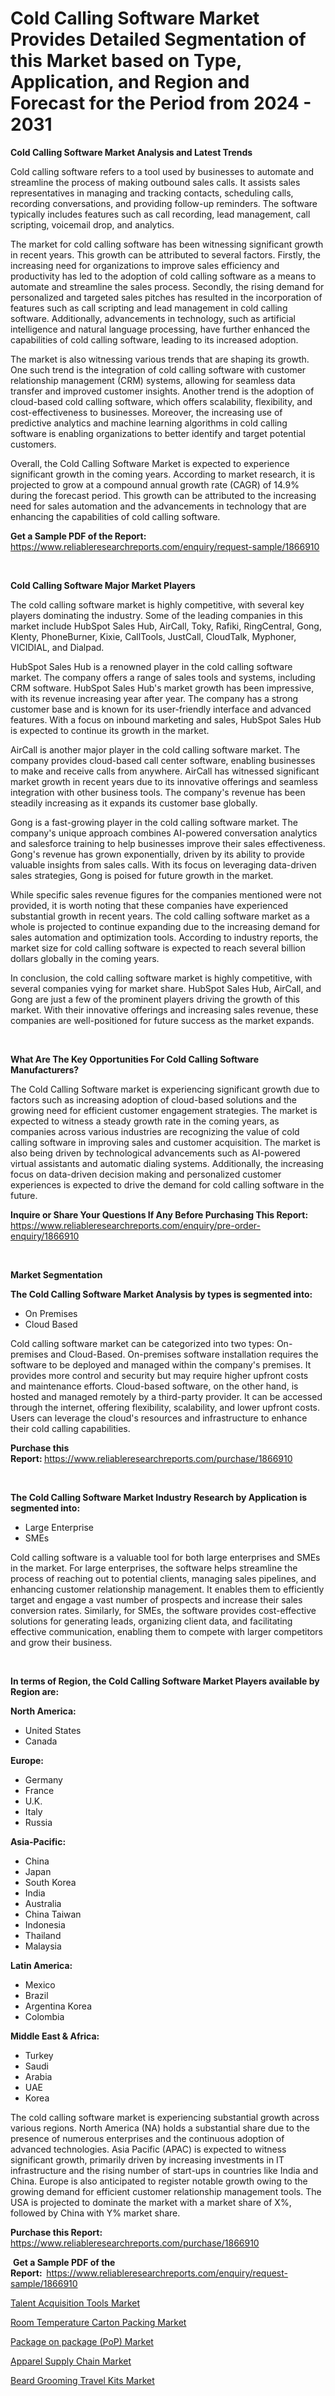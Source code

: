 <p><h1>Cold Calling Software Market Provides Detailed Segmentation of this Market based on Type, Application, and Region and Forecast for the Period from 2024 - 2031</h1></p><p><strong>Cold Calling Software Market Analysis and Latest Trends</strong></p>
<p><p>Cold calling software refers to a tool used by businesses to automate and streamline the process of making outbound sales calls. It assists sales representatives in managing and tracking contacts, scheduling calls, recording conversations, and providing follow-up reminders. The software typically includes features such as call recording, lead management, call scripting, voicemail drop, and analytics.</p><p>The market for cold calling software has been witnessing significant growth in recent years. This growth can be attributed to several factors. Firstly, the increasing need for organizations to improve sales efficiency and productivity has led to the adoption of cold calling software as a means to automate and streamline the sales process. Secondly, the rising demand for personalized and targeted sales pitches has resulted in the incorporation of features such as call scripting and lead management in cold calling software. Additionally, advancements in technology, such as artificial intelligence and natural language processing, have further enhanced the capabilities of cold calling software, leading to its increased adoption.</p><p>The market is also witnessing various trends that are shaping its growth. One such trend is the integration of cold calling software with customer relationship management (CRM) systems, allowing for seamless data transfer and improved customer insights. Another trend is the adoption of cloud-based cold calling software, which offers scalability, flexibility, and cost-effectiveness to businesses. Moreover, the increasing use of predictive analytics and machine learning algorithms in cold calling software is enabling organizations to better identify and target potential customers.</p><p>Overall, the Cold Calling Software Market is expected to experience significant growth in the coming years. According to market research, it is projected to grow at a compound annual growth rate (CAGR) of 14.9% during the forecast period. This growth can be attributed to the increasing need for sales automation and the advancements in technology that are enhancing the capabilities of cold calling software.</p></p>
<p><strong>Get a Sample PDF of the Report:&nbsp;</strong> <a href="https://www.reliableresearchreports.com/enquiry/request-sample/1866910">https://www.reliableresearchreports.com/enquiry/request-sample/1866910</a></p>
<p>&nbsp;</p>
<p><strong>Cold Calling Software Major Market Players</strong></p>
<p><p>The cold calling software market is highly competitive, with several key players dominating the industry. Some of the leading companies in this market include HubSpot Sales Hub, AirCall, Toky, Rafiki, RingCentral, Gong, Klenty, PhoneBurner, Kixie, CallTools, JustCall, CloudTalk, Myphoner, VICIDIAL, and Dialpad.</p><p>HubSpot Sales Hub is a renowned player in the cold calling software market. The company offers a range of sales tools and systems, including CRM software. HubSpot Sales Hub's market growth has been impressive, with its revenue increasing year after year. The company has a strong customer base and is known for its user-friendly interface and advanced features. With a focus on inbound marketing and sales, HubSpot Sales Hub is expected to continue its growth in the market.</p><p>AirCall is another major player in the cold calling software market. The company provides cloud-based call center software, enabling businesses to make and receive calls from anywhere. AirCall has witnessed significant market growth in recent years due to its innovative offerings and seamless integration with other business tools. The company's revenue has been steadily increasing as it expands its customer base globally.</p><p>Gong is a fast-growing player in the cold calling software market. The company's unique approach combines AI-powered conversation analytics and salesforce training to help businesses improve their sales effectiveness. Gong's revenue has grown exponentially, driven by its ability to provide valuable insights from sales calls. With its focus on leveraging data-driven sales strategies, Gong is poised for future growth in the market.</p><p>While specific sales revenue figures for the companies mentioned were not provided, it is worth noting that these companies have experienced substantial growth in recent years. The cold calling software market as a whole is projected to continue expanding due to the increasing demand for sales automation and optimization tools. According to industry reports, the market size for cold calling software is expected to reach several billion dollars globally in the coming years.</p><p>In conclusion, the cold calling software market is highly competitive, with several companies vying for market share. HubSpot Sales Hub, AirCall, and Gong are just a few of the prominent players driving the growth of this market. With their innovative offerings and increasing sales revenue, these companies are well-positioned for future success as the market expands.</p></p>
<p>&nbsp;</p>
<p><strong>What Are The Key Opportunities For Cold Calling Software Manufacturers?</strong></p>
<p><p>The Cold Calling Software market is experiencing significant growth due to factors such as increasing adoption of cloud-based solutions and the growing need for efficient customer engagement strategies. The market is expected to witness a steady growth rate in the coming years, as companies across various industries are recognizing the value of cold calling software in improving sales and customer acquisition. The market is also being driven by technological advancements such as AI-powered virtual assistants and automatic dialing systems. Additionally, the increasing focus on data-driven decision making and personalized customer experiences is expected to drive the demand for cold calling software in the future.</p></p>
<p><strong>Inquire or Share Your Questions If Any Before Purchasing This Report:</strong> <a href="https://www.reliableresearchreports.com/enquiry/pre-order-enquiry/1866910">https://www.reliableresearchreports.com/enquiry/pre-order-enquiry/1866910</a></p>
<p>&nbsp;</p>
<p><strong>Market Segmentation</strong></p>
<p><strong>The Cold Calling Software Market Analysis by types is segmented into:</strong></p>
<p><ul><li>On Premises</li><li>Cloud Based</li></ul></p>
<p><p>Cold calling software market can be categorized into two types: On-premises and Cloud-Based. On-premises software installation requires the software to be deployed and managed within the company's premises. It provides more control and security but may require higher upfront costs and maintenance efforts. Cloud-based software, on the other hand, is hosted and managed remotely by a third-party provider. It can be accessed through the internet, offering flexibility, scalability, and lower upfront costs. Users can leverage the cloud's resources and infrastructure to enhance their cold calling capabilities.</p></p>
<p><strong>Purchase this Report:&nbsp;</strong><a href="https://www.reliableresearchreports.com/purchase/1866910">https://www.reliableresearchreports.com/purchase/1866910</a></p>
<p>&nbsp;</p>
<p><strong>The Cold Calling Software Market Industry Research by Application is segmented into:</strong></p>
<p><ul><li>Large Enterprise</li><li>SMEs</li></ul></p>
<p><p>Cold calling software is a valuable tool for both large enterprises and SMEs in the market. For large enterprises, the software helps streamline the process of reaching out to potential clients, managing sales pipelines, and enhancing customer relationship management. It enables them to efficiently target and engage a vast number of prospects and increase their sales conversion rates. Similarly, for SMEs, the software provides cost-effective solutions for generating leads, organizing client data, and facilitating effective communication, enabling them to compete with larger competitors and grow their business.</p></p>
<p>&nbsp;</p>
<p><strong>In terms of Region, the Cold Calling Software Market Players available by Region are:</strong></p>
<p>
    <p> <strong> North America: </strong>
        <ul>
            <li>United States</li>
            <li>Canada</li>
        </ul>
        </p> 
    <p> <strong> Europe: </strong>
        <ul>
            <li>Germany</li>
            <li>France</li>
            <li>U.K.</li>
            <li>Italy</li>
            <li>Russia</li>
        </ul>
        </p> 
    <p> <strong> Asia-Pacific: </strong>
        <ul>
            <li>China</li>
            <li>Japan</li>
            <li>South Korea</li>
            <li>India</li>
            <li>Australia</li>
            <li>China Taiwan</li>
            <li>Indonesia</li>
            <li>Thailand</li>
            <li>Malaysia</li>
        </ul>
        </p> 
    <p> <strong> Latin America: </strong>
        <ul>
            <li>Mexico</li>
            <li>Brazil</li>
            <li>Argentina Korea</li>
            <li>Colombia</li>
        </ul>
        </p> 
    <p> <strong> Middle East & Africa: </strong>
        <ul>
            <li>Turkey</li>
            <li>Saudi</li>
            <li>Arabia</li>
            <li>UAE</li>
            <li>Korea</li>
        </ul>
    </p>
    </p>
<p><p>The cold calling software market is experiencing substantial growth across various regions. North America (NA) holds a substantial share due to the presence of numerous enterprises and the continuous adoption of advanced technologies. Asia Pacific (APAC) is expected to witness significant growth, primarily driven by increasing investments in IT infrastructure and the rising number of start-ups in countries like India and China. Europe is also anticipated to register notable growth owing to the growing demand for efficient customer relationship management tools. The USA is projected to dominate the market with a market share of X%, followed by China with Y% market share.</p></p>
<p><strong>Purchase this Report: </strong><a href="https://www.reliableresearchreports.com/purchase/1866910">https://www.reliableresearchreports.com/purchase/1866910</a></p>
<p>&nbsp;<strong>Get a Sample PDF of the Report:&nbsp;&nbsp;</strong><a href="https://www.reliableresearchreports.com/enquiry/request-sample/1866910">https://www.reliableresearchreports.com/enquiry/request-sample/1866910</a></p>
<p><strong></strong></p>
<p><p><a href="https://github.com/derrinmiltonellis35gcl/Market-Research-Report-List-1/blob/main/talent-acquisition-tools-market.md">Talent Acquisition Tools Market</a></p><p><a href="https://medium.com/@reganklocko456458/decoding-room-temperature-carton-packing-market-metrics-market-share-trends-and-growth-patterns-314b0a590345">Room Temperature Carton Packing Market</a></p><p><a href="https://medium.com/p/a405a0f63c95/edit">Package on package (PoP) Market</a></p><p><a href="https://github.com/cecuraprangm/Market-Research-Report-List-1/blob/main/apparel-supply-chain-market.md">Apparel Supply Chain Market</a></p><p><a href="https://medium.com/@reganklocko456458/beard-grooming-travel-kits-market-furnishes-information-on-market-share-market-trends-and-market-a1986e847203">Beard Grooming Travel Kits Market</a></p></p>